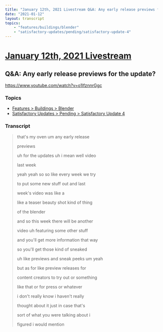 ```yaml
---
title: "January 12th, 2021 Livestream Q&A: Any early release previews for the update?"
date: "2021-01-12"
layout: transcript
topics:
    - "features/buildings/blender"
    - "satisfactory-updates/pending/satisfactory-update-4"
---
```

# [January 12th, 2021 Livestream](../2021-01-12.md)
## Q&A: Any early release previews for the update?
https://www.youtube.com/watch?v=o1IfznnrGgc

### Topics
* [Features > Buildings > Blender](../topics/features/buildings/blender.md)
* [Satisfactory Updates > Pending > Satisfactory Update 4](../topics/satisfactory-updates/pending/satisfactory-update-4.md)

### Transcript

> that's my oven um any early release
>
> previews
>
> uh for the updates uh i mean well video
>
> last week
>
> yeah yeah so so like every week we try
>
> to put some new stuff out and last
>
> week's video was like a
>
> like a teaser beauty shot kind of thing
>
> of the blender
>
> and so this week there will be another
>
> video uh featuring some other stuff
>
> and you'll get more information that way
>
> so you'll get those kind of sneaked
>
> uh like previews and sneak peeks um yeah
>
> but as for like preview releases for
>
> content creators to try out or something
>
> like that or for press or whatever
>
> i don't really know i haven't really
>
> thought about it just in case that's
>
> sort of what you were talking about i
>
> figured i would mention
>
